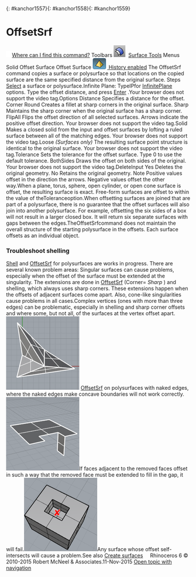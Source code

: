 ---
---

{: #kanchor1557}{: #kanchor1558}{: #kanchor1559}
# OffsetSrf
 [![images/transparent.gif](images/transparent.gif)Where can I find this command?](javascript:void(0);) Toolbars
![images/offsetsrf.png](images/offsetsrf.png) [Surface Tools](surface-tools-toolbar.html) 
Menus
Solid
Offset
Surface
Offset Surface
![images/history-tag.png](images/history-tag.png) [&#160;History enabled](historyenabled.html) 
The OffsetSrf command copies a surface or polysurface so that locations on the copied surface are the same specified distance from the original surface.
Steps
 [Select](select-objects.html) a surface or polysurface.Infinite Plane: TypeIPfor [InfinitePlane](infiniteplane.html) options.
Type the offset distance, and press [Enter](enter-key.html) .Your browser does not support the video tag.Options
Distance
Specifies a distance for the offset.
Corner
Round
Creates a fillet at sharp corners in the original surface.
Sharp
Maintains the sharp corner when the original surface has a sharp corner.
FlipAll
Flips the offset direction of all selected surfaces. Arrows indicate the positive offset direction.
Your browser does not support the video tag.Solid
Makes a closed solid from the input and offset surfaces by lofting a ruled surface between all of the matching edges.
Your browser does not support the video tag.Loose *(Surfaces only)* 
The resulting surface point structure is identical to the original surface.
Your browser does not support the video tag.Tolerance
Sets the tolerance for the offset surface. Type 0 to use the default tolerance.
BothSides
Draws the offset on both sides of the original.
Your browser does not support the video tag.DeleteInput
Yes
Deletes the original geometry.
No
Retains the original geometry.
Note
Positive values offset in the direction the arrows. Negative values offset the other way.When a plane, torus, sphere, open cylinder, or open cone surface is offset, the resulting surface is exact. Free-form surfaces are offset to within the value of theToleranceoption.When offsetting surfaces are joined that are part of a polysurface, there is no guarantee that the offset surfaces will also join into another polysurface. For example, offsetting the six sides of a box will not result in a larger closed box. It will return six separate surfaces with gaps between the edges.TheOffsetSrfcommand does not maintain the overall structure of the starting polysurface in the offsets. Each surface offsets as an individual object.
### Troubleshoot shelling
 [Shell](shell.html) and [OffsetSrf](#) for polysurfaces are works in progress. There are several known problem areas:
Singular surfaces can cause problems, especially when the offset of the surface must be extended at the singularity. The extensions are done in [OffsetSrf](#) (Corner= *Sharp* ) and shelling, which always uses sharp corners. These extensions happen when the offsets of adjacent surfaces come apart. Also, cone-like singularities cause problems in all cases.Complex vertices (ones with more than three edges) can be problematic, especially in shelling and sharp corner offsets and where some, but not all, of the surfaces at the vertex offset apart.![images/shellthreecorner.png](images/shellthreecorner.png) [OffsetSrf](#) on polysurfaces with naked edges, where the naked edges make concave boundaries will not work correctly.![images/shellnakedconcave.png](images/shellnakedconcave.png)If faces adjacent to the removed faces offset in such a way that the removed face must be extended to fill in the gap, it will fail.![images/shelloffsetaway.png](images/shelloffsetaway.png)Any surface whose offset self-intersects will cause a problem.See also
 [Create surfaces](sak-surface.html) 
&#160;
&#160;
Rhinoceros 6 © 2010-2015 Robert McNeel &amp; Associates.11-Nov-2015
 [Open topic with navigation](offsetsrf.html) 

